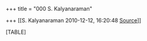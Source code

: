 +++
title = "000 S. Kalyanaraman"

+++
[[S. Kalyanaraman	2010-12-12, 16:20:48 [Source](https://groups.google.com/g/bvparishat/c/uMl4-K8fzdU)]]



[TABLE]

